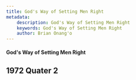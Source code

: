 ```yaml
---
title: God's Way of Setting Men Right
metadata:
    description: God's Way of Setting Men Right
    keywords: God's Way of Setting Men Right
    author: Brian Onang'o
---
```


#### God's Way of Setting Men Right

## 1972 Quater 2
